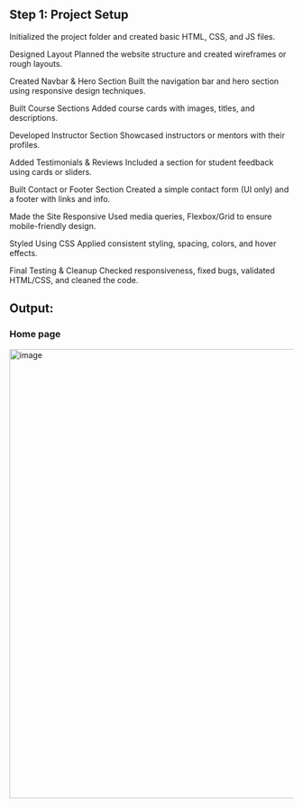 ## Step 1: Project Setup
Initialized the project folder and created basic HTML, CSS, and JS files.

Designed Layout
Planned the website structure and created wireframes or rough layouts.

Created Navbar & Hero Section
Built the navigation bar and hero section using responsive design techniques.

Built Course Sections
Added course cards with images, titles, and descriptions.

Developed Instructor Section
Showcased instructors or mentors with their profiles.

Added Testimonials & Reviews
Included a section for student feedback using cards or sliders.

Built Contact or Footer Section
Created a simple contact form (UI only) and a footer with links and info.

Made the Site Responsive
Used media queries, Flexbox/Grid to ensure mobile-friendly design.

Styled Using CSS
Applied consistent styling, spacing, colors, and hover effects.

Final Testing & Cleanup
Checked responsiveness, fixed bugs, validated HTML/CSS, and cleaned the code.



## Output:

### Home page

<img width="1850" height="797" alt="image" src="https://github.com/user-attachments/assets/f79b5ac3-b713-45c6-a97b-1e54c2e603bf" />

